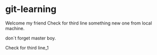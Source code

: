 # git-learning
Welcome my friend
Check for third line
something new one from local machine.

don`t forget master boy.


Check for third line_1
